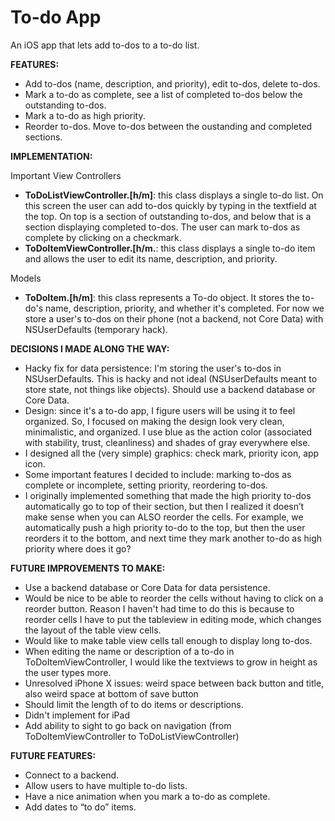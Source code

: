 # To-do App
An iOS app that lets add to-dos to a to-do list. 

<b>FEATURES:</b>
- Add to-dos (name, description, and priority), edit to-dos, delete to-dos.
- Mark a to-do as complete, see a list of completed to-dos below the outstanding to-dos.
- Mark a to-do as high priority.
- Reorder to-dos. Move to-dos between the oustanding and completed sections.

<b>IMPLEMENTATION:</b>

Important View Controllers
- <b>ToDoListViewController.[h/m]</b>: this class displays a single to-do list. On this screen the user can add to-dos quickly by typing in the textfield at the top. On top is a section of outstanding to-dos, and below that is a section displaying completed to-dos. The user can mark to-dos as complete by clicking on a checkmark. 
- <b>ToDoItemViewController.[h/m.</b>: this class displays a single to-do item and allows the user to edit its name, description, and priority.

Models
- <b>ToDoItem.[h/m]</b>: this class represents a To-do object. It stores the to-do's name, description, priority, and whether it's completed. For now we store a user's to-dos on their phone (not a backend, not Core Data) with NSUserDefaults (temporary hack).

<b>DECISIONS I MADE ALONG THE WAY:</b>
- Hacky fix for data persistence: I'm storing the user's to-dos in NSUserDefaults. This is hacky and not ideal (NSUserDefaults meant to store state, not things like objects). Should use a backend database or Core Data.
- Design: since it's a to-do app, I figure users will be using it to feel organized. So, I focused on making the design look very clean, minimalistic, and organized. I use blue as the action color (associated with stability, trust, cleanliness) and shades of gray everywhere else.
- I designed all the (very simple) graphics: check mark, priority icon, app icon.
- Some important features I decided to include: marking to-dos as complete or incomplete, setting priority, reordering to-dos.
- I originally implemented something that made the high priority to-dos automatically go to top of their section, but then I realized it doesn’t make sense when you can ALSO reorder the cells. For example, we automatically push a high priority to-do to the top, but then the user reorders it to the bottom, and next time they mark another to-do as high priority where does it go?  

<b>FUTURE IMPROVEMENTS TO MAKE:</b>
- Use a backend database or Core Data for data persistence.
- Would be nice to be able to reorder the cells without having to click on a reorder button. Reason I haven't had time to do this is because to reorder cells I have to put the tableview in editing mode, which changes the layout of the table view cells.
- Would like to make table view cells tall enough to display long to-dos. 
- When editing the name or description of a to-do in ToDoItemViewController, I would like the textviews to grow in height as the user types more.
- Unresolved iPhone X issues: weird space between back button and title, also weird space at bottom of save button
- Should limit the length of to do items or descriptions. 
- Didn't implement for iPad
- Add ability to sight to go back on navigation (from ToDoItemViewController to ToDoListViewController)

<b>FUTURE FEATURES:</b>
- Connect to a backend.
- Allow users to have multiple to-do lists.
- Have a nice animation when you mark a to-do as complete.
- Add dates to “to do” items. 
